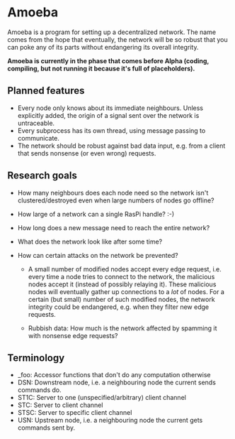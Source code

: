 Amoeba
======

Amoeba is a program for setting up a decentralized network. The name comes from the hope that eventually, the network will be so robust that you can poke any of its parts without endangering its overall integrity.

**Amoeba is currently in the phase that comes before Alpha (coding, compiling, but not running it because it's full of placeholders).**

Planned features
----------------

- Every node only knows about its immediate neighbours. Unless explicitly added, the origin of a signal sent over the network is untraceable.
- Every subprocess has its own thread, using message passing to communicate.
- The network should be robust against bad data input, e.g. from a client that sends nonsense (or even wrong) requests.

Research goals
--------------

- How many neighbours does each node need so the network isn't clustered/destroyed even when large numbers of nodes go offline?

- How large of a network can a single RasPi handle? :-)

- How long does a new message need to reach the entire network?

- What does the network look like after some time?

- How can certain attacks on the network be prevented?

    - A small number of modified nodes accept every edge request, i.e. every time a node tries to connect to the network, the malicious nodes accept it (instead of possibly relaying it). These malicious nodes will eventually gather up connections to a *lot* of nodes. For a certain (but small) number of such modified nodes, the network integrity could be endangered, e.g. when they filter new edge requests.

    - Rubbish data: How much is the network affected by spamming it with nonsense edge requests?


Terminology
-----------

- _foo: Accessor functions that don't do any computation otherwise
- DSN:  Downstream node, i.e. a neighbouring node the current sends commands do.
- ST1C: Server to one (unspecified/arbitrary) client channel
- STC:  Server to client channel
- STSC: Server to specific client channel
- USN:  Upstream node, i.e. a neighbouring node the current gets commands sent by.